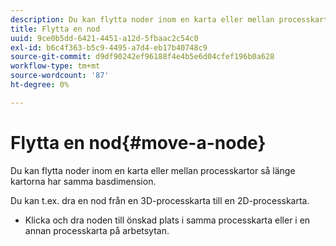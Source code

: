 ```yaml
---
description: Du kan flytta noder inom en karta eller mellan processkartor så länge kartorna har samma basdimension.
title: Flytta en nod
uuid: 9ce0b5dd-6421-4451-a12d-5fbaac2c54c0
exl-id: b6c4f363-b5c9-4495-a7d4-eb17b40748c9
source-git-commit: d9df90242ef96188f4e4b5e6d04cfef196b0a628
workflow-type: tm+mt
source-wordcount: '87'
ht-degree: 0%

---
```


# Flytta en nod{#move-a-node}

Du kan flytta noder inom en karta eller mellan processkartor så länge kartorna har samma basdimension.

Du kan t.ex. dra en nod från en 3D-processkarta till en 2D-processkarta.

* Klicka och dra noden till önskad plats i samma processkarta eller i en annan processkarta på arbetsytan.
